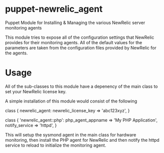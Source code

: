 puppet-newrelic_agent
=====================

Puppet Module for Installing &amp; Managing the various NewRelic server monitoring agents

This module tries to expose all of the configuration settings that NewRelic provides for their
monitoring agents.  All of the default values for the parameters are taken from the configuration
files provided by NewRelic for the agents.

Usage
=====================

All of the sub-classes to this module have a depenency of the main class to set your NewRelic
license key.

A simple installation of this module would consist of the following

class { newrelic_agent:
  newrelic_license_key => 'abc123xyz',
}

class { 'newrelic_agent::php':
  php_agent_appname => 'My PHP Application',
  notify_service    => 'httpd',
}

This will setup the sysmond agent in the main class for hardware monitoring, then install the
PHP agent for NewRelic and then notify the httpd service to reload to initialize the monitoring
agent.
